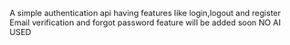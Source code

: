 A simple authentication api having features like login,logout and register
Email verification and forgot password feature will be added soon
NO AI USED
